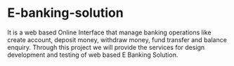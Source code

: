 # E-banking-solution
It is a web based Online Interface that manage banking operations like create account, deposit money, withdraw money, fund transfer and balance enquiry. Through this project we will provide the services for design development and testing of web based E Banking Solution.
